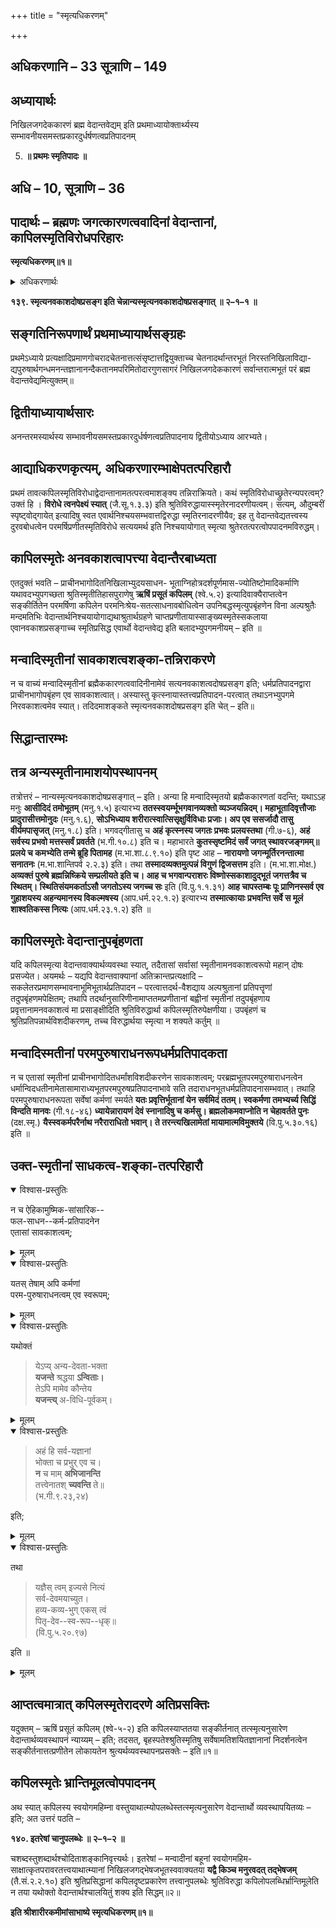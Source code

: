 +++
title = "स्मृत्यधिकरणम्"

+++



## अधिकरणानि – 33 सूत्राणि – 149

## अध्यायार्थः 
निखिलजगदेककारणं ब्रह्म वेदान्तवेद्यम् इति प्रथमाध्यायोक्तार्थ्यस्य सम्भावनीयसमस्तप्रकारदुर्धर्षणत्वप्रतिपादनम्

5.  **॥ प्रथमः स्मृतिपादः ॥**

## अधि – 10, सूत्राणि – 36

## पादार्थः – ब्रह्मणः जगत्कारणत्ववादिनां वेदान्तानां, कापिलस्मृतिविरोधपरिहारः

**स्मृत्यधिकरणम्॥१॥**

<details><summary>अधिकरणार्थः</summary>

ब्रह्मणः जगत्कारणत्ववादिनां वेदान्तानां. कापिलस्मृतिविरोधशङ्कानिरासः
</details>

**१३९. स्मृत्यनवकाशदोषप्रसङ्ग इति चेन्नान्यस्मृत्यनवकाशदोषप्रसङ्गात् ॥ २–१–१ ॥**

## सङ्गतिनिरूपणार्थं प्रथमाध्यायार्थसङ्ग्रहः

प्रथमेऽध्याये प्रत्यक्षादिप्रमाणगोचरादचेतनात्तत्संसृष्टात्तद्वियुक्ताच्च चेतनादर्थान्तरभूतं निरस्तनिखिलाविद्या-द्यपुरुषार्थगन्धमनन्तज्ञानानन्दैकतानमपरिमितोदारगुणसागरं निखिलजगदेककारणं सर्वान्तरात्मभूतं परं ब्रह्म वेदान्तवेद्यमित्युक्तम्॥

## द्वितीयाध्यायार्थसारः

अनन्तरमस्यार्थस्य सम्भावनीयसमस्तप्रकारदुर्धर्षणत्वप्रतिपादनाय द्वितीयोऽध्याय आरभ्यते।

## आद्याधिकरणकृत्यम्, अधिकरणारम्भाक्षेपतत्परिहारौ

प्रथमं तावत्कपिलस्मृतिविरोधाद्वेदान्तानामतत्परत्वमाशङ्क्य तन्निराक्रियते। कथं स्मृतिविरोधाच्छ्रुतेरन्यपरत्वम्? उक्तं हि । **विरोधे त्वनपेक्ष्यं स्यात्** (जै.सू.१.३.३) इति श्रुतिविरुद्धायास्स्मृतेरनादरणीयत्वम्। सत्यम्, औदुम्बरीं स्पृष्ट्वोद्गायेत् इत्यादिषु स्वत एवार्थनिश्चयसम्भवात्तद्विरुद्धा स्मृतिरनादरणीयैव; इह तु वेदान्तवेद्यतत्त्वस्य दुरवबोधत्वेन परमर्षिप्रणीतस्मृतिविरोधे सत्ययमर्थ इति निश्चयायोगात् स्मृत्या श्रुतेरतत्परत्वोपपादनमविरुद्धम्।

## कापिलस्मृतेः अनवकाशत्वापत्त्या वेदान्तैरबाध्यता

एतदुक्तं भवति – प्राचीनभागोदितनिखिलाभ्युदयसाधन- भूताग्निहोत्रदर्शपूर्णमास-ज्योतिष्टोमादिकर्माणि यथावदभ्युपगच्छता श्रुतिस्मृतीतिहासपुराणेषु **ऋषिं प्रसूतं कपिलम्** (श्वे.५.२) इत्यादिवाक्यैराप्तत्वेन सङ्कीर्तितेन परमर्षिणा कपिलेन परमनिःश्रेय-सतत्साधनावबोधित्वेन उपनिबद्धस्मृत्युपबृंहणेन विना अल्पश्रुतैः मन्दमतिभिः वेदान्तार्थनिश्चयायोगाद्यथाश्रुतार्थग्रहणे चाप्तप्रणीतायास्साङ्ख्यस्मृतेस्सकलाया एवानवकाशप्रसङ्गाच्च स्मृतिप्रसिद्ध एवार्थो वेदान्तवेद्य इति बलादभ्युपगमनीयम् – इति ॥

## मन्वादिस्मृतीनां सावकाशत्वशङ्का-तन्निराकरणे

न च वाच्यं मन्वादिस्मृतीनां ब्रह्मैककारणत्ववादिनीनामेवं सत्यनवकाशत्वदोषप्रसङ्ग इति; धर्मप्रतिपादनद्वारा प्राचीनभागोपबृंहण एव सावकाशत्वात्। अस्यास्तु कृत्स्नायास्तत्त्वप्रतिपादन-परत्वात् तथाऽनभ्युपगमे निरवकाशत्वमेव स्यात्। तदिदमाशङ्कते स्मृत्यनवकाशदोषप्रसङ्ग इति चेत् – इति॥

## सिद्धान्तारम्भः

## तत्र अन्यस्मृतीनामाशयोपस्थापनम्

तत्रोत्तरं – नान्यस्मृत्यनवकाशदोषप्रसङ्गात् – इति। अन्या हि मन्वादिस्मृतयो ब्रह्मैककारणतां वदन्ति; यथाऽऽह मनुः **आसीदिदं तमोभूतम्** (मनु.१.५) इत्यारभ्य **ततस्स्वयर्म्भूभगवानव्यक्तो व्यञ्जयन्निदम्। महाभूतादिवृत्तौजाः प्रादुरासीत्तमोनुदः** (मनु.१.६), **सोऽभिध्याय शरीरात्स्वात्सिसृक्षुर्विविधाः प्रजाः। अप एव ससर्जादौ तासु वीर्यमपासृजत्** (मनु.१.८) इति। भगवद्गीतासु च **अहं कृत्स्नस्य जगतः प्रभवः प्रलयस्तथा** (गी.७-६), **अहं सर्वस्य प्रभवो मत्तस्सर्वं प्रवर्तते** (भ.गी.१०.८) इति च। महाभारते **कुतस्सृष्टमिदं सर्वं जगत् स्थावरजङ्गमम्॥ प्रलये च कमभ्येति तन्मे ब्रूहि पितामह** (म.भा.शा.८.९.१०) इति पृष्ट आह – **नारायणो जगन्मूर्तिरनन्तात्मा सनातनः** (म.भा.शान्तिपर्व २.२.३) इति। तथा **तस्मादव्यक्तमुत्पन्नं विगुणं द्विजसत्तम** इति। (म.भा.शा.मोक्ष.) **अव्यक्तं पुरुषे ब्रह्मन्निष्क्रिये सम्प्रलीयते इति च। आह च भगवान्पराशरः विष्णोस्सकाशादुद्भूतं जगत्तत्रैव च स्थितम्। स्थितिसंयमकर्ताऽसौ जगतोऽस्य जगच्च सः** इति (वि.पु.१.१.३१) **आह चापस्तम्बः पूः प्राणिनस्सर्व एव गुहाशयस्य अहन्यमानस्य विकल्मषस्य** (आप.धर्म.२२.१.२) इत्यारभ्य **तस्मात्कायाः प्रभवन्ति सर्वे स मूलं शाश्वतिकस्स नित्यः** (आप.धर्म.२३.१.२) इति ॥

## कापिलस्मृतेः वेदान्तानुपबृंहणता

यदि कपिलस्मृत्या वेदान्तवाक्यार्थव्यवस्था स्यात्, तदैतासां सर्वासां स्मृतीनामनवकाशत्वरूपो महान् दोषः प्रसज्येत। अयमर्थः – यद्यपि
वेदान्तवाक्यानां अतिक्रान्तप्रत्यक्षादि – सकलेतरप्रमाणसम्भावनाभूमिभूतार्थप्रतिपादन – परत्वात्तदर्थ-वैशद्याय अल्पश्रुतानां प्रतिपत्तॄणां तदुपबृंहणमपेक्षितम्; तथापि तदर्थानुसारिणीनामाप्ततमप्रणीतानां बह्वीनां स्मृतीनां तदुपबृंहणाय प्रवृत्तानामनवकाशत्वं मा प्रसाङ्क्षीदिति श्रुतिविरुद्धार्था कपिलस्मृतिरुपेक्षणीया। उपबृंहणं च श्रुतिप्रतिपन्नार्थविशदीकरणम्, तच्च विरुद्धार्थया स्मृत्या न शक्यते कर्तुम् ॥

## मन्वादिस्मतीनां परमपुरुषाराधनरूपधर्मप्रतिपादकता

न च एतासां स्मृतीनां प्राचीनभागोदितधर्मांशविशदीकरणेन सावकाशत्वम्; परब्रह्मभूतपरमपुरुषाराधनत्वेन धर्मान्विदधतीनामेतासामाराध्यभूतपरमपुरुषप्रतिपादनाभावे सति तदाराधनभूतधर्मप्रतिपादनासम्भवात्। तथाहि परमपुरुषाराधनरूपता सर्वेषां कर्मणां स्मर्यते **यतः प्रवृत्तिर्भूतानां येन सर्वमिदं ततम्। स्वकर्मणा तमभ्यर्च्य सिद्धिं विन्दति मानवः** (गी.१८-४६) **ध्यायेन्नारायणं देवं स्नानादिषु च कर्मसु। ब्रह्मलोकमवाप्नोति न चेहावर्तते पुनः** (दक्ष.स्मृ.) **यैस्स्वकर्मपरैर्नाथ नरैराराधितो भवान्। ते तरन्त्यखिलामेतां मायामात्मविमुक्तये** (वि.पु.५.३०.१६) इति ॥

## उक्त-स्मृतीनां साधकत्व-शङ्का-तत्परिहारौ

<details open><summary>विश्वास-प्रस्तुतिः</summary>

न च ऐहिकामुष्मिक-सांसारिक--  
फल-साधन--कर्म-प्रतिपादनेन  
एतासां सावकाशत्वम्; 
</details>

<details><summary>मूलम्</summary>

न च ऐहिकामुष्मिकसांसारिकफलसाधनकर्मप्रतिपादनेनैतासां सावकाशत्वम्; 
</details>


<details open><summary>विश्वास-प्रस्तुतिः</summary>

यतस् तेषाम् अपि कर्मणां  
परम-पुरुषाराधनत्वम् एव स्वरूपम्; 
</details>

<details><summary>मूलम्</summary>

यतस्तेषामपि कर्मणां परमपुरुषाराधनत्वमेव स्वरूपम्; 
</details>


<details open><summary>विश्वास-प्रस्तुतिः</summary>

यथोक्तं  

> येऽप्य् अन्य-देवता-भक्ता  
**यजन्ते** श्रद्धया **ऽन्विताः।**  
तेऽपि मामेव कौन्तेय  
**यजन्त्य्** अ-विधि-पूर्वकम्। 
</details>

<details><summary>मूलम्</summary>

यथोक्तं  

> येऽप्यन्यदेवताभक्ता यजन्ते श्रद्धयाऽन्विताः।  
तेऽपि मामेव कौन्तेय यजन्त्यविधिपूर्वकम्। 
</details>

<details open><summary>विश्वास-प्रस्तुतिः</summary>

> अहं हि सर्व-यज्ञानां  
भोक्ता च प्रभुर् एव च।  
**न** च माम् **अभिजानन्ति**  
तत्त्वेनातश् **च्यवन्ति** ते॥  
(भ.गी.९.२३,२४) 

इति; 
</details>

<details><summary>मूलम्</summary>

> अहं हि सर्वयज्ञानां भोक्ता च प्रभुरेव च।  
न च मामभिजानन्ति तत्त्वेनातश्च्यवन्ति ते॥  
(भ.गी.९.२३,२४) 

इति; 
</details>


<details open><summary>विश्वास-प्रस्तुतिः</summary>

तथा 

> यज्ञैस् त्वम् इज्यसे नित्यं  
सर्व-देवमयाच्युत।  
हव्य-कव्य-भुग् एकस् त्वं  
पितृ-देव--स्व-रूप--धृक्॥  
(वि.पु.५.२०.९७) 

इति ॥

</details>

<details><summary>मूलम्</summary>

तथा 

यज्ञैस्त्वमिज्यसे नित्यं सर्वदेवमयाच्युत। हव्यकव्यभुगेकस्त्वं पितृदेवस्वरूपधृक्॥  
(वि.पु.५.२०.९७) 

इति ॥

</details>


## आप्तत्वमात्रात् कपिलस्मृतेरादरणे अतिप्रसक्तिः

यदुक्तम् – ऋषिं प्रसूतं कपिलम् (श्वे-५-२) इति कपिलस्याप्ततया सङ्कीर्तनात् तत्स्मृत्यनुसारेण वेदान्तार्थव्यवस्थापनं न्याय्यम् – इति; तदसत्, बृहस्पतेश्श्रुतिस्मृतिषु सर्वेषामतिशयितज्ञानानां निदर्शनत्वेन सङ्कीर्तनात्तत्प्रणीतेन लोकायतेन श्रुत्यर्थव्यवस्थापनप्रसक्तेः – इति॥१॥

## कपिलस्मृतेः भ्रान्तिमूलत्वोपपादनम्

अथ स्यात् कपिलस्य स्वयोगमहिम्ना वस्तुयाथात्म्योपलब्धेस्तत्स्मृत्यनुसारेण वेदान्तार्थो व्यवस्थापयितव्यः – इति; अत उत्तरं पठति –

**१४०. इतरेषां चानुपलब्धेः ॥ २–१–२ ॥**

चशब्दस्तुशब्दार्थश्चोदिताशङ्कानिवृत्त्यर्थः। इतरेषां – मन्वादीनां बहूनां स्वयोगमहिम-साक्षात्कृतपरावरतत्त्वयाथात्म्यानां निखिलजगद्भेषजभूतस्ववाक्यतया **यद्वै किञ्च मनुरवदत् तद्भेषजम्** (तै.सं.२.२.१०) इति श्रुतिप्रसिद्धानां कपिलदृष्टप्रकारेण तत्त्वानुपलब्धेः श्रुतिविरुद्धा कपिलोपलब्धिर्भ्रान्तिमूलेति न तया यथोक्तो वेदान्तार्थश्चालयितुं शक्य इति सिद्धम्॥२॥

**इति श्रीशारीरकमीमांसाभाष्ये स्मृत्यधिकरणम्॥१॥**


